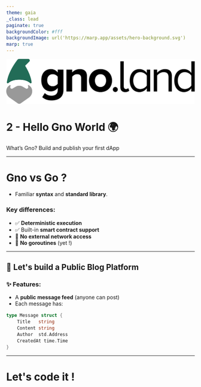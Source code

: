 ```yaml
---
theme: gaia
_class: lead
paginate: true
backgroundColor: #fff
backgroundImage: url('https://marp.app/assets/hero-background.svg')
marp: true
---
```


<!--
Deployed online your first simple dApp

What is possible in Gno compared to Go
How to import already made package

Créer le contenu d'un dApp simple, avec des fonctinonalites + ou - avancé
Platforme de messagerie publique, feed
Une liste de message, avec un blockstamp, et un auteur

Utilisation de librairie online 
Créer une clé avec gnokey
Deploiement du contrat sur la beta net

Next tutorial : Test des packets


-->
![width:600px](../images/gnoland-logo.png)
# 2 - Hello Gno World 🌍
What’s Gno?
Build and publish your first dApp

<!--
- Learn what makes Gno different from Go
- Build and deploy your first simple contract
- Understand basic smart contract structure and deployment tools
-->


---
<!--
Gno is designed for blockchain applications
Go for general purpose

(no randomness or time-based logic)
 (for security and reproducibility)
-->
# **Gno** vs **Go** ?
- Familiar **syntax** and **standard library**.

### Key differences:
- ✅ **Deterministic execution** 
- ✅ Built-in **smart contract support**
- 🚫 **No external network access**
- 🚫 **No goroutines** (yet !)


---
## 📢 Let's build a Public Blog Platform
### ✨ Features:
  - A **public message feed** (anyone can post)
- Each message has:
```go
type Message struct {
    Title   string
    Content string
    Author  std.Address
    CreatedAt time.Time
}
```

---
<!--
_class: lead
-->
# Let's code it !

<!-- 

Explain how to render
Explain the data 
How to add new post then
Check result using gnodev everytime

Next time, let's deploy and test next episode
-->

<!--
-> Let's deploy and test your smart contract !

First we need to create a private key using gnokey
gnokey add mykey
We can securely manage private keys

Then let's deploy it on the deployed net

Let's get token

gnoland tx call "publish_message" --args "Hello, Gno!"



-->
